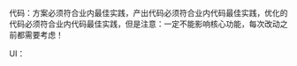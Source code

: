 <!--
 * @Author: meta-kk 11097094+teacher-kk@user.noreply.gitee.com
 * @Date: 2025-10-24 15:20:30
 * @LastEditors: meta-kk 11097094+teacher-kk@user.noreply.gitee.com
 * @LastEditTime: 2025-10-27 00:48:07
 * @FilePath: /aha-lang/PROMPT.md
 * @Description: 这是默认设置,请设置`customMade`, 打开koroFileHeader查看配置 进行设置: https://github.com/OBKoro1/koro1FileHeader/wiki/%E9%85%8D%E7%BD%AE
-->
代码：方案必须符合业内最佳实践，产出代码必须符合业内代码最佳实践，优化的代码必须符合业内代码最佳实践，但是注意：一定不能影响核心功能，每次改动之前都需要考虑！

UI：